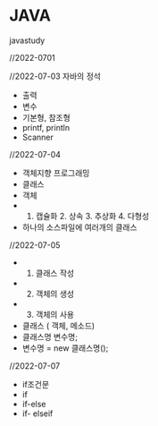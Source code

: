 # JAVA
javastudy


//2022-0701


//2022-07-03
자바의 정석
- 출력
- 변수
- 기본형, 참조형
- printf, println
- Scanner


//2022-07-04
- 객체지향 프로그래밍
- 클래스
- 객체
- 1. 캡슐화 2. 상속 3. 추상화 4. 다형성
- 하나의 소스파일에 여러개의 클래스


//2022-07-05
- 1. 클래스 작성
- 2. 객체의 생성
- 3. 객체의 사용
- 클래스 ( 객체, 메소드)
- 클래스명 변수명;
- 변수명 = new 클래스명();


//2022-07-07
- if조건문
- if
- if-else
- if- elseif
